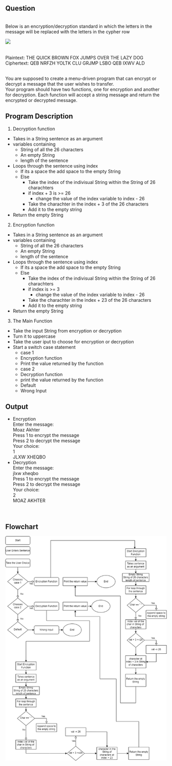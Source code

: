 ## Question

<br>Below is an encryption/decryption standard in which the letters in the message will be replaced with the letters in the cypher row


<img src="C:\Users\moaza\OneDrive\Pictures\Screenshots\Screenshot_20230306_132606.png" width="128"/>

<br>Plaintext:  THE QUICK BROWN FOX JUMPS OVER THE LAZY DOG
<br>Ciphertext: QEB NRFZH YOLTK CLU GRJMP LSBO QEB IXWV ALD

<br>You are supposed to create a menu-driven program that can encrypt or decrypt a message that the user wishes to transfer.
<br>Your program should have two functions, one for encryption and another for decryption. Each function will accept a string message and return the encrypted or decrypted message.

## Program Description

1. Decryption function
- Takes in a String sentence as an argument
- variables containing
    - String of all the 26 characters
    - An empty String
    - length of the sentence
- Loops through the sentence using index
    - If its a space the add space to the empty String
    - Else
        - Take the index of the indivisual String within the String of 26 charachters
        - if index + 3 is >= 26
            - change the value of the index variable to index - 26
        - Take the charachter in the index + 3 of the 26 characters
        - Add it to the empty string
- Return the empty String

2. Encryption function
- Takes in a String sentence as an argument
- variables containing
    - String of all the 26 characters
    - An empty String
    - length of the sentence
- Loops through the sentence using index
    - If its a space the add space to the empty String
    - Else
        - Take the index of the indivisual String within the String of 26 charachters
        - if index is >= 3
            - change the value of the index variable to index - 26
        - Take the charachter in the index + 23 of the 26 characters
        - Add it to the empty string
- Return the empty String

3. The Main Function
- Take the input String from encryption or decryption
- Turn it to uppercase
- Take the user iput to choose for encryption or decryption
- Start a switch case statement
    - case 1
    - Encryption function
    - Print the value returned by the function
    - case 2
    - Decryption function
    - print the value returned by the function
    - Default
    - Wrong Input

## Output
- Encryption
<br>Enter the message: 
<br>Moaz Akhter
<br>Press 1 to encrypt the message
<br>Press 2 to decrypt the message
<br>Your choice:
<br>1
<br>JLXW XHEQBO
- Decryption
<br>Enter the message: 
<br>jlxw xheqbo
<br>Press 1 to encrypt the message
<br>Press 2 to decrypt the message
<br>Your choice:
<br>2
<br>MOAZ AKHTER
<br>

## Flowchart

![alt text](https://github.com/moazakhter99/22122028-MDS273L-JAVA/blob/master/Lab_FlowChart/Java_lab_5_flowchart.png)

